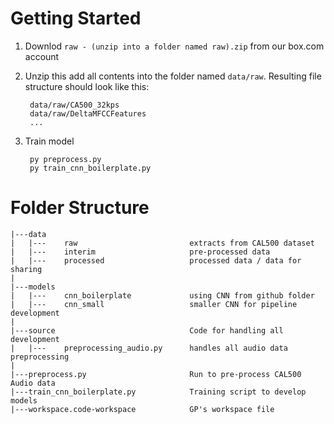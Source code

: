 # Getting Started
1. Downlod `raw - (unzip into a folder named raw).zip` from our box.com account
2. Unzip this add all contents into the folder named `data/raw`. Resulting file structure should look like this:
        
        data/raw/CA500_32kps
        data/raw/DeltaMFCCFeatures
        ...
3. Train model

        py preprocess.py
        py train_cnn_boilerplate.py


# Folder Structure
```
|---data
|   |---    raw                         extracts from CAL500 dataset
|   |---    interim                     pre-processed data
|   |---    processed                   processed data / data for sharing
|
|---models                              
|   |---    cnn_boilerplate             using CNN from github folder
|   |---    cnn_small                   smaller CNN for pipeline development
|
|---source                              Code for handling all development
|   |---    preprocessing_audio.py      handles all audio data preprocessing
|
|---preprocess.py                       Run to pre-process CAL500 Audio data
|---train_cnn_boilerplate.py            Training script to develop models
|---workspace.code-workspace            GP's workspace file
```
